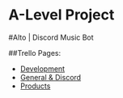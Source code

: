 # A-Level Project
#Alto | Discord Music Bot

##Trello Pages:
- [Development](https://trello.com/b/nghSiaQg/development)
- [General & Discord](https://trello.com/b/dSXSJpFh/general-discord)
- [Products](https://trello.com/b/sr1ipjVr/products)
